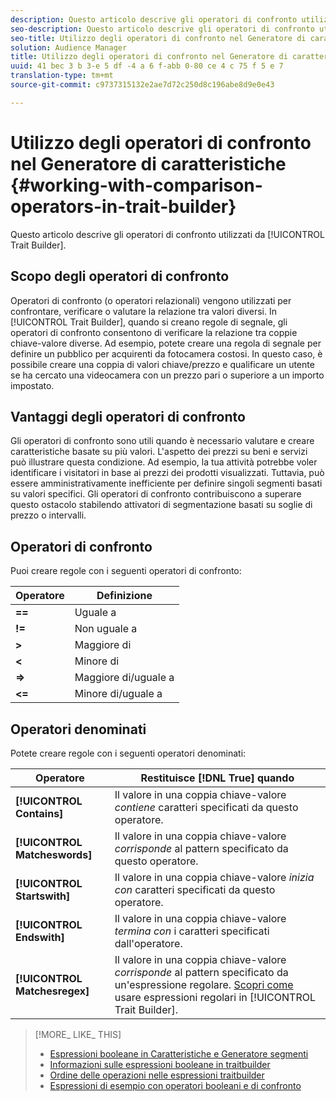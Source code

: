 ```yaml
---
description: Questo articolo descrive gli operatori di confronto utilizzati dal Generatore di caratteristiche.
seo-description: Questo articolo descrive gli operatori di confronto utilizzati dal Generatore di caratteristiche.
seo-title: Utilizzo degli operatori di confronto nel Generatore di caratteristiche
solution: Audience Manager
title: Utilizzo degli operatori di confronto nel Generatore di caratteristiche
uuid: 41 bec 3 b 3-e 5 df -4 a 6 f-abb 0-80 ce 4 c 75 f 5 e 7
translation-type: tm+mt
source-git-commit: c9737315132e2ae7d72c250d8c196abe8d9e0e43

---
```



# Utilizzo degli operatori di confronto nel Generatore di caratteristiche {#working-with-comparison-operators-in-trait-builder}

Questo articolo descrive gli operatori di confronto utilizzati da [!UICONTROL Trait Builder].

## Scopo degli operatori di confronto

<!-- c_tb_comparison_operators.xml -->

Operatori di confronto (o operatori relazionali) vengono utilizzati per confrontare, verificare o valutare la relazione tra valori diversi. In [!UICONTROL Trait Builder], quando si creano regole di segnale, gli operatori di confronto consentono di verificare la relazione tra coppie chiave-valore diverse. Ad esempio, potete creare una regola di segnale per definire un pubblico per acquirenti da fotocamera costosi. In questo caso, è possibile creare una coppia di valori chiave/prezzo e qualificare un utente se ha cercato una videocamera con un prezzo pari o superiore a un importo impostato.

## Vantaggi degli operatori di confronto

Gli operatori di confronto sono utili quando è necessario valutare e creare caratteristiche basate su più valori. L&#39;aspetto dei prezzi su beni e servizi può illustrare questa condizione. Ad esempio, la tua attività potrebbe voler identificare i visitatori in base ai prezzi dei prodotti visualizzati. Tuttavia, può essere amministrativamente inefficiente per definire singoli segmenti basati su valori specifici. Gli operatori di confronto contribuiscono a superare questo ostacolo stabilendo attivatori di segmentazione basati su soglie di prezzo o intervalli.

## Operatori di confronto

Puoi creare regole con i seguenti operatori di confronto:

| Operatore | Definizione |
|---|---|
| **==** | Uguale a |
| **!=** | Non uguale a |
| **&gt;** | Maggiore di |
| **&lt;** | Minore di |
| **=&gt;** | Maggiore di/uguale a |
| **&lt;=** | Minore di/uguale a |

## Operatori denominati

Potete creare regole con i seguenti operatori denominati:

| Operatore | Restituisce [!DNL True] quando |
|---|---|
| **[!UICONTROL Contains]** | Il valore in una coppia chiave-valore *contiene* caratteri specificati da questo operatore. |
| **[!UICONTROL Matcheswords]** | Il valore in una coppia chiave-valore *corrisponde* al pattern specificato da questo operatore. |
| **[!UICONTROL Startswith]** | Il valore in una coppia chiave-valore *inizia con* caratteri specificati da questo operatore. |
| **[!UICONTROL Endswith]** | Il valore in una coppia chiave-valore *termina con* i caratteri specificati dall&#39;operatore. |
| **[!UICONTROL Matchesregex]** | Il valore in una coppia chiave-valore *corrisponde* al pattern specificato da un&#39;espressione regolare. [Scopri come](../../features/traits/trait-builder-regex.md) usare espressioni regolari in [!UICONTROL Trait Builder]. |

>[!MORE_ LIKE_ THIS]
>
>* [Espressioni booleane in Caratteristiche e Generatore segmenti](../../reference/boolean-expressions-tsb.md)
>* [Informazioni sulle espressioni booleane in traitbuilder](../../reference/boolean-expressions-tsb.md)
>* [Ordine delle operazioni nelle espressioni traitbuilder](../../features/traits/trait-operator-precedence.md)
>* [Espressioni di esempio con operatori booleani e di confronto](../../features/traits/trait-expression-samples.md)

